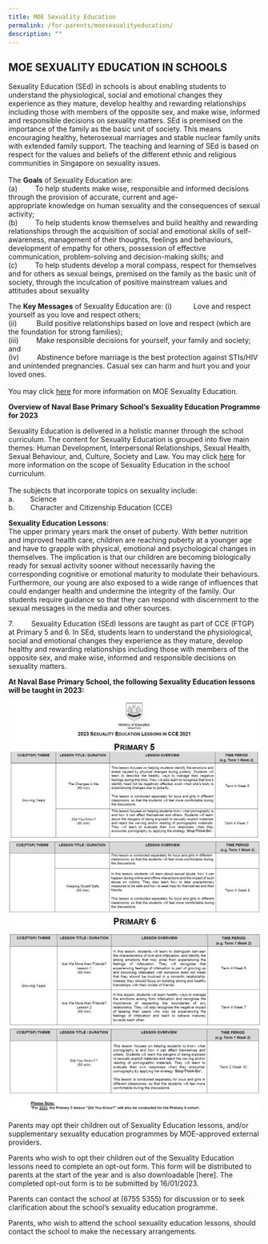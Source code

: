 ```yaml
---
title: MOE Sexuality Education
permalink: /for-parents/moesexualityeducation/
description: ""
---
```

MOE SEXUALITY EDUCATION IN SCHOOLS
----------------------------------
Sexuality Education (SEd) in schools is about enabling students to understand the physiological, social and emotional changes they experience as they mature, develop healthy and rewarding relationships including those with members of the opposite sex, and make wise, informed and responsible decisions on sexuality matters. SEd is premised on the importance of the family as the basic unit of society. This means encouraging healthy, heterosexual marriages and stable nuclear family units with extended family support. The teaching and learning of SEd is based on respect for the values and beliefs of the different ethnic and religious communities in Singapore on sexuality issues. <br><br>
The **Goals** of Sexuality Education are:  
(a)         To help students make wise, responsible and informed decisions through the provision of accurate, current and age-appropriate knowledge on human sexuality and the consequences of sexual activity; <br>
(b)         To help students know themselves and build healthy and rewarding relationships through the acquisition of social and emotional skills of self-awareness, management of their thoughts, feelings and behaviours, development of empathy for others, possession of effective communication, problem-solving and decision-making skills; and <br>
(c)         To help students develop a moral compass, respect for themselves and for others as sexual beings, premised on the family as the basic unit of society, through the inculcation of positive mainstream values and attitudes about sexuality

The **Key Messages** of Sexuality Education are:
(i)           Love and respect yourself as you love and respect others; <br>
(ii)          Build positive relationships based on love and respect (which are the foundation for strong families); <br>
(iii)         Make responsible decisions for yourself, your family and society; and <br>
(iv)         Abstinence before marriage is the best protection against STIs/HIV and unintended pregnancies. Casual sex can harm and hurt you and your loved ones. <br><br>
You may click [here](https://go.gov.sg/moe-sexuality-education) for more information on MOE Sexuality Education.

**Overview of Naval Base Primary** **School’s** **Sexuality Education Programme for 2023**

Sexuality Education is delivered in a holistic manner through the school curriculum. The content for Sexuality Education is grouped into five main themes: Human Development, Interpersonal Relationships, Sexual Health, Sexual Behaviour, and, Culture, Society and Law. You may click [here](https://go.gov.sg/moe-sexuality-education-scope) for more information on the scope of Sexuality Education in the school curriculum. <br><br>
The subjects that incorporate topics on sexuality include: <br>
a.        Science <br>
b.        Character and Citizenship Education (CCE)

**Sexuality Education Lessons**: <br>
The upper primary years mark the onset of puberty. With better nutrition and improved health care, children are reaching puberty at a younger age and have to grapple with physical, emotional and psychological changes in themselves. The implication is that our children are becoming biologically ready for sexual activity sooner without necessarily having the corresponding cognitive or emotional maturity to modulate their behaviours. Furthermore, our young are also exposed to a wide range of influences that could endanger health and undermine the integrity of the family. Our students require guidance so that they can respond with discernment to the sexual messages in the media and other sources.

7.         Sexuality Education (SEd) lessons are taught as part of CCE (FTGP) at Primary 5 and 6. In SEd, students learn to understand the physiological, social and emotional changes they experience as they mature, develop healthy and rewarding relationships including those with members of the opposite sex, and make wise, informed and responsible decisions on sexuality matters.

**At Naval Base Primary School, the following Sexuality Education lessons will be taught in 2023:**

![](/images/Sexuality%20Education%202023_1.png)
![](/images/Sexuality%20Education%202023_2.png)
![](/images/Sexuality%20Education%202023_3.png)
![](/images/Sexuality%20Education%202023_4.png)

Parents may opt their children out of Sexuality Education lessons, and/or supplementary sexuality education programmes by MOE-approved external providers.

Parents who wish to opt their children out of the Sexuality Education lessons need to complete an opt-out form. This form will be distributed to parents at the start of the year and is also downloadable [here]. The completed opt-out form is to be submitted by 16/01/2023.

Parents can contact the school at (6755 5355) for discussion or to seek clarification about the school’s sexuality education programme.

Parents, who wish to attend the school sexuality education lessons, should contact the school to make the necessary arrangements.